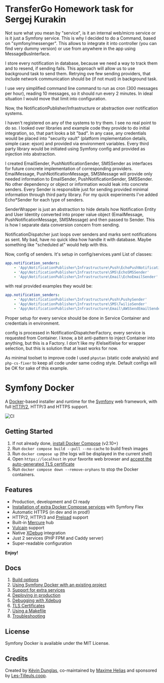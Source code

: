 # TransferGo Homework task for Sergej Kurakin

Not sure what you mean by "service", is it an internal web/micro service or is it just a Symfony service.
This is why I decided to do a Command, based on "symfony/messenger". This allows to integrate it into controller 
(you can find very dummy version) or use from anywhere in the app using MessageBusInterface.

I store every notification in database, because we need a way to track them and to resend, if sending fails.
This approach will allow us to use background task to send them. Retrying ove few sending providers, 
that include network communication should be (if not must) in background task.

I use very simplified command line command to run as cron (300 messages per hour), reading 10 messages, so it should run every 2 minutes.
In ideal situation I would move that limit into configuration.

Now, the NotificationPublisher/Infrastructure or abstraction over notification systems.

I haven't registered on any of the systems to try them. I see no real point to do so.
I looked over libraries and example code they provide to do initial integration, so, that part looks a bit "bad".
In any case, any credentials would be placed into "security vault" (platform implementation details, simple case: ejson) and provided via environment variables.
Every third party library would be initiated using Symfony config and provided as injection into abstraction.

I created EmailSender, PushNotificationSender, SMSSender as interfaces for future concrete implementation of corresponding providers.
EmailMessage, PushNotificationMessage, SMSMessage will provide only needed information to EmailSender, PushNotificationSender, SMSSender.
No other dependency or object or information would leak into concrete senders.
Every Sender is responsible just for sending provided minimal information through third party library.
For my quick experiments I've added Echo*Sender for each type of senders.

<any>SenderWrapper is just an abstraction to hide details how Notification Entity and User Identity converted 
into proper value object (EmailMessage, PushNotificationMessage, SMSMessage) and then passed to Sender.
This is how I separate data conversion concern from sending.

NotificationDispatcher just loops over senders and marks sent notifications as sent. My bad, have no quick idea how handle it with database.
Maybe something like "scheduled at" would help with this.

Now, config of senders. It's setup  in config/services.yaml List of classes:

```yaml
app.notification_senders:
    - 'App\NotificationPublisher\Infrastructure\Push\EchoPushNotificationSender'
    - 'App\NotificationPublisher\Infrastructure\SMS\EchoSMSSender'
    - 'App\NotificationPublisher\Infrastructure\Email\EchoEmailSender'
```
with real provided examples they would be:
```yaml
app.notification_senders:
    - 'App\NotificationPublisher\Infrastructure\Push\PushySender'
    - 'App\NotificationPublisher\Infrastructure\SMS\TwilioSender'
    - 'App\NotificationPublisher\Infrastructure\Email\AWSSendEmailSender'
```
Proper setup for every service should be done in Service Container and credentials in environment.

config is processed in NotificationDispatcherFactory, every service is requested from Container.
I know, a bit anti-pattern to inject Container into anything, but this is a Factory.
I don't like my if/elseif/else for wrapper selection, but this is solution that at least works for now.

As minimal toolset to improve code I used `phpstan` (static code analysis) and `php-cs-fixer` to keep all code under same coding style.
Default configs will be OK for sake of this example.

# Symfony Docker

A [Docker](https://www.docker.com/)-based installer and runtime for the [Symfony](https://symfony.com) web framework, with full [HTTP/2](https://symfony.com/doc/current/weblink.html), HTTP/3 and HTTPS support.

![CI](https://github.com/dunglas/symfony-docker/workflows/CI/badge.svg)

## Getting Started

1. If not already done, [install Docker Compose](https://docs.docker.com/compose/install/) (v2.10+)
2. Run `docker compose build --pull --no-cache` to build fresh images
3. Run `docker compose up` (the logs will be displayed in the current shell)
4. Open `https://localhost` in your favorite web browser and [accept the auto-generated TLS certificate](https://stackoverflow.com/a/15076602/1352334)
5. Run `docker compose down --remove-orphans` to stop the Docker containers.

## Features

* Production, development and CI ready
* [Installation of extra Docker Compose services](docs/extra-services.md) with Symfony Flex
* Automatic HTTPS (in dev and in prod!)
* HTTP/2, HTTP/3 and [Preload](https://symfony.com/doc/current/web_link.html) support
* Built-in [Mercure](https://symfony.com/doc/current/mercure.html) hub
* [Vulcain](https://vulcain.rocks) support
* Native [XDebug](docs/xdebug.md) integration
* Just 2 services (PHP FPM and Caddy server)
* Super-readable configuration

**Enjoy!**

## Docs

1. [Build options](docs/build.md)
2. [Using Symfony Docker with an existing project](docs/existing-project.md)
3. [Support for extra services](docs/extra-services.md)
4. [Deploying in production](docs/production.md)
5. [Debugging with Xdebug](docs/xdebug.md)
6. [TLS Certificates](docs/tls.md)
7. [Using a Makefile](docs/makefile.md)
8. [Troubleshooting](docs/troubleshooting.md)

## License

Symfony Docker is available under the MIT License.

## Credits

Created by [Kévin Dunglas](https://dunglas.fr), co-maintained by [Maxime Helias](https://twitter.com/maxhelias) and sponsored by [Les-Tilleuls.coop](https://les-tilleuls.coop).
